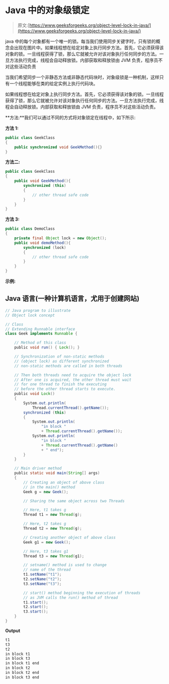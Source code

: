 # Java 中的对象级锁定

> 原文:[https://www.geeksforgeeks.org/object-level-lock-in-java/](https://www.geeksforgeeks.org/object-level-lock-in-java/)

java 中的每个对象都有一个唯一的锁。每当我们使用同步关键字时，只有锁的概念会出现在图片中。如果线程想在给定对象上执行同步方法。首先，它必须获得该对象的锁。一旦线程获得了锁，那么它就被允许对该对象执行任何同步的方法。一旦方法执行完成，线程会自动释放锁。内部获取和释放锁由 JVM 负责，程序员不对这些活动负责

当我们希望同步一个非静态方法或非静态代码块时，对象级锁是一种机制，这样只有一个线程能够在类的给定实例上执行代码块。

如果线程想在给定对象上执行同步方法。首先，它必须获得该对象的锁。一旦线程获得了锁，那么它就被允许对该对象执行任何同步的方法。一旦方法执行完成，线程会自动释放锁。内部获取和释放锁由 JVM 负责，程序员不对这些活动负责。

**方法:**我们可以通过不同的方式将对象锁定在线程中，如下所示:

**方法 1:**

```java
public class GeekClass
{
    public synchronized void GeekMethod(){}
}
```

**方法二:**

```java
public class GeekClass
{
    public void GeekMethod(){
        synchronized (this)
        {
            // other thread safe code
        }
    }
}
```

**方法 3:**

```java
public class DemoClass
{
    private final Object lock = new Object();
    public void demoMethod(){
        synchronized (lock)
        {
            // other thread safe code
        }
    }
}
```

**示例:**

## Java 语言(一种计算机语言，尤用于创建网站)

```java
// Java program to illustrate
// Object lock concept

// Class
// Extending Runnable interface
class Geek implements Runnable {

    // Method of this class
    public void run() { Lock(); }

    // Synchronization of non-static methods
    // (object lock) as different synchronized
    // non-static methods are called in both threads

    // Then both threads need to acquire the object lock
    // After one is acquired, the other thread must wait
    // for one thread to finish the executing
    // before the other thread starts to execute.
    public void Lock()
    {
        System.out.println(
            Thread.currentThread().getName());
        synchronized (this)
        {
            System.out.println(
                "in block "
                + Thread.currentThread().getName());
            System.out.println(
                "in block "
                + Thread.currentThread().getName()
                + " end");
        }
    }

    // Main driver method
    public static void main(String[] args)
    {
        // Creating an object of above class
        // in the main() method
        Geek g = new Geek();

        // Sharing the same object across two Threads

        // Here, t1 takes g
        Thread t1 = new Thread(g);

        // Here, t2 takes g
        Thread t2 = new Thread(g);

        // Creating another object of above class
        Geek g1 = new Geek();

        // Here, t3 takes g1
        Thread t3 = new Thread(g1);

        // setname() method is used to change
        // name of the thread
        t1.setName("t1");
        t2.setName("t2");
        t3.setName("t3");

        // start() method beginning the execution of threads
        // as JVM calls the run() method of thread
        t1.start();
        t2.start();
        t3.start();
    }
}
```

**Output**

```java
t1
t3
t2
in block t1
in block t3
in block t1 end
in block t2
in block t2 end
in block t3 end
```
